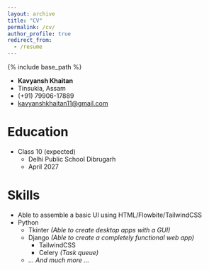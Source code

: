 ```yaml
---
layout: archive
title: "CV"
permalink: /cv/
author_profile: true
redirect_from:
  - /resume
---
```


{% include base_path %}

 * **Kavyansh Khaitan**
 * Tinsukia, Assam
 * (+91) 79906-17889
 * kavyanshkhaitan11@gmail.com

Education
======
<!-- * Ph.D in Version Control Theory, GitHub University, 2018 (expected)
* M.S. in Jekyll, GitHub University, 2014
* B.S. in GitHub, GitHub University, 2012 -->
* Class 10 (expected)
  * Delhi Public School Dibrugarh
  * April 2027
  <!-- * Percentage: XX.XX% -->

<!-- Work experience
======
* Spring 2024: Academic Pages Collaborator
  * GitHub University
  * Duties includes: Updates and improvements to template
  * Supervisor: The Users

* Fall 2015: Research Assistant
  * GitHub University
  * Duties included: Merging pull requests
  * Supervisor: Professor Hub

* Summer 2015: Research Assistant
  * GitHub University
  * Duties included: Tagging issues
  * Supervisor: Professor Git -->
  
Skills
======
* Able to assemble a basic UI using HTML/Flowbite/TailwindCSS
* Python
  * Tkinter _(Able to create desktop apps with a GUI)_
  * Django _(Able to create a completely functional web app)_
    * TailwindCSS
    * Celery _(Task queue)_
  * _... And much more ..._
<!-- * Skill 3 -->

<!-- Publications
======
  <ul>{% for post in site.publications reversed %}
    {% include archive-single-cv.html %}
  {% endfor %}</ul>
  
Talks
======
  <ul>{% for post in site.talks reversed %}
    {% include archive-single-talk-cv.html  %}
  {% endfor %}</ul>
  
Teaching
======
  <ul>{% for post in site.teaching reversed %}
    {% include archive-single-cv.html %}
  {% endfor %}</ul>
  
Service and leadership
======
* Currently signed in to 43 different slack teams -->
